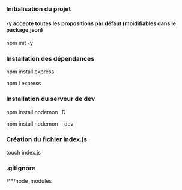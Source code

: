 ### Initialisation du projet
#### -y accepte toutes les propositions par défaut (moidifiables dans le package.json)
npm init -y

### Installation des dépendances
npm install express

npm i express

### Installation du serveur de dev
npm install nodemon -D

npm install nodemon --dev

### Création du fichier index.js
touch index.js

### .gitignore
/**/node_modules